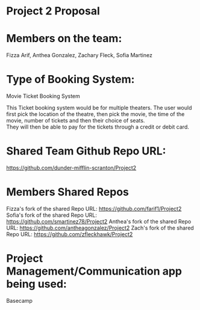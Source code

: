 # Project 2 Proposal

# Members on the team:
Fizza Arif, Anthea Gonzalez, Zachary Fleck, Sofia Martinez

# Type of Booking System:
Movie Ticket Booking System

This Ticket booking system would be for multiple theaters.
The user would first pick the location of the theatre, then pick the movie, the
time of the movie, number of tickets and then their choice of seats.  
They will then be able to pay for the tickets through a credit or debit card.

# Shared Team Github Repo URL:
https://github.com/dunder-mifflin-scranton/Project2

# Members Shared Repos
Fizza's fork of the shared Repo URL: https://github.com/farif1/Project2
Sofia's fork of the shared Repo URL: https://github.com/smartinez78/Project2
Anthea's fork of the shared Repo URL: https://github.com/antheagonzalez/Project2
Zach's fork of the shared Repo URL: https://github.com/zfleckhawk/Project2

# Project Management/Communication app being used:
Basecamp
